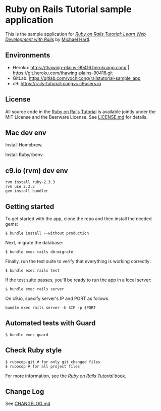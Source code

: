 # Ruby on Rails Tutorial sample application

This is the sample application for
[*Ruby on Rails Tutorial:
Learn Web Development with Rails*](http://www.railstutorial.org/)
by [Michael Hartl](http://www.michaelhartl.com/).

## Environments

- Heroku: https://thawing-plains-90416.herokuapp.com/ | https://git.heroku.com/thawing-plains-90416.git
- GitLab: https://gitlab.com/vochicong/railstutorial-sample_app
- c9: https://rails-tutorial-congvc.c9users.io

## License

All source code in the [Ruby on Rails Tutorial](http://railstutorial.org/)
is available jointly under the MIT License and the Beerware License. See
[LICENSE.md](LICENSE.md) for details.

## Mac dev env

Install Homebrew.

Install Ruby/rbenv.

## c9.io (rvm) dev env

```
rvm install ruby-2.3.3
rvm use 2.3.3
gem install bundler
```

## Getting started

To get started with the app, clone the repo and then install the needed gems:

```
$ bundle install --without production
```

Next, migrate the database:

```
$ bundle exec rails db:migrate
```

Finally, run the test suite to verify that everything is working correctly:

```
$ bundle exec rails test
```

If the test suite passes, you'll be ready to run the app in a local server:

```
$ bundle exec rails server
```

On c9.io, specify server's IP and PORT as follows.
```
bundle exec rails server -b $IP -p $PORT
```

## Automated tests with Guard

```
$ bundle exec guard
```

## Check Ruby style

```
$ rubocop-git # for only git changed files
$ rubocop # for all project files
```


For more information, see the
[*Ruby on Rails Tutorial* book](http://www.railstutorial.org/book).

## Change Log
See [CHANGELOG.md](CHANGELOG.md)

